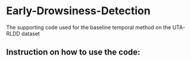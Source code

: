 # Early-Drowsiness-Detection
The supporting code used for the baseline temporal method on the UTA-RLDD dataset

## Instruction on how to use the code:

